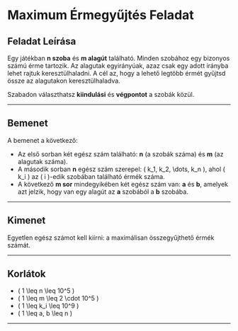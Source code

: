 # Maximum Érmegyűjtés Feladat

## **Feladat Leírása**  
Egy játékban **n szoba** és **m alagút** található. Minden szobához egy bizonyos számú érme tartozik. Az alagutak egyirányúak, azaz csak egy adott irányba lehet rajtuk keresztülhaladni. A cél az, hogy a lehető legtöbb érmét gyűjtsd össze az alagutakon keresztülhaladva.  

Szabadon választhatsz **kiindulási** és **végpontot** a szobák közül.

---

## **Bemenet**  
A bemenet a következő:  
- Az első sorban két egész szám található: **n** (a szobák száma) és **m** (az alagutak száma).  
- A második sorban **n** egész szám szerepel: \( k_1, k_2, \dots, k_n \), ahol \( k_i \) az \( i \)-edik szobában található érmék száma.  
- A következő **m sor** mindegyikében két egész szám van: **a** és **b**, amelyek azt jelzik, hogy van egy alagút az **a** szobából a **b** szobába.

---

## **Kimenet**  
Egyetlen egész számot kell kiírni: a maximálisan összegyűjthető érmék számát.

---

## **Korlátok**  
- \( 1 \leq n \leq 10^5 \)  
- \( 1 \leq m \leq 2 \cdot 10^5 \)  
- \( 1 \leq k_i \leq 10^9 \)  
- \( 1 \leq a, b \leq n \)  

---